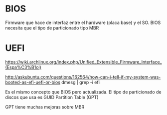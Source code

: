 # BIOS
Firmware que hace de interfaz entre el hardware (placa base) y el SO.
BIOS necesita que el tipo de particionado tipo MBR


# UEFI
https://wiki.archlinux.org/index.php/Unified_Extensible_Firmware_Interface_(Espa%C3%B1ol)

http://askubuntu.com/questions/162564/how-can-i-tell-if-my-system-was-booted-as-efi-uefi-or-bios
dmesg | grep -i efi

Es el mismo concepto que BIOS pero actualizada.
El tipo de particionado de discos que usa es GUID Partition Table (GPT)

GPT tiene muchas mejoras sobre MBR
